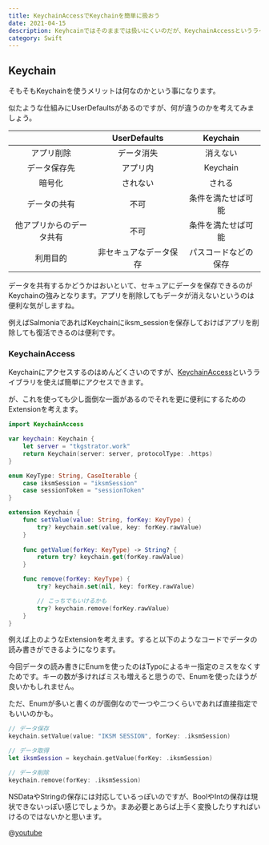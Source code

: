 ```yaml
---
title: KeychainAccessでKeychainを簡単に扱おう
date: 2021-04-15
description: Keyhcainではそのままでは扱いにくいのだが、KeychainAccessというライブラリを使えば手軽に扱えます
category: Swift
---
```


## Keychain

そもそもKeychainを使うメリットは何なのかという事になります。

似たような仕組みにUserDefaultsがあるのですが、何が違うのかを考えてみましょう。

|                          | UserDefaults           | Keychain             | 
| :----------------------: | :--------------------: | :------------------: | 
| アプリ削除               | データ消失             | 消えない             | 
| データ保存先             | アプリ内               | Keychain             | 
| 暗号化                   | されない               | される               | 
| データの共有             | 不可                   | 条件を満たせば可能   | 
| 他アプリからのデータ共有 | 不可                   | 条件を満たせば可能   | 
| 利用目的                 | 非セキュアなデータ保存 | パスコードなどの保存 | 

データを共有するかどうかはおいといて、セキュアにデータを保存できるのがKeychainの強みとなります。アプリを削除してもデータが消えないというのは便利な気がしますね。

例えばSalmoniaであればKeychainにiksm_sessionを保存しておけばアプリを削除しても復活できるのは便利です。

### KeychainAccess

Keychainにアクセスするのはめんどくさいのですが、[KeychainAccess](https://github.com/kishikawakatsumi/KeychainAccess)というライブラリを使えば簡単にアクセスできます。

が、これを使っても少し面倒な一面があるのでそれを更に便利にするためのExtensionを考えます。

```swift
import KeychainAccess

var keychain: Keychain {
    let server = "tkgstrator.work"
    return Keychain(server: server, protocolType: .https)
}

enum KeyType: String, CaseIterable {
    case iksmSession = "iksmSession"
    case sessionToken = "sessionToken"
}

extension Keychain {
    func setValue(value: String, forKey: KeyType) {
        try? keychain.set(value, key: forKey.rawValue)
    }
    
    func getValue(forKey: KeyType) -> String? {
        return try? keychain.get(forKey.rawValue)
    }

    func remove(forKey: KeyType) {
        try? keychain.set(nil, key: forKey.rawValue)

        // こっちでもいけるかも
        try? keychain.remove(forKey.rawValue)
    }
}
```

例えば上のようなExtensionを考えます。すると以下のようなコードでデータの読み書きができるようになります。

今回データの読み書きにEnumを使ったのはTypoによるキー指定のミスをなくすためです。キーの数が多ければミスも増えると思うので、Enumを使ったほうが良いかもしれません。

ただ、Enumが多いと書くのが面倒なので一つや二つくらいであれば直接指定でもいいのかも。

```swift
// データ保存
keychain.setValue(value: "IKSM SESSION", forKey: .iksmSession)

// データ取得
let iksmSession = keychain.getValue(forKey: .iksmSession)

// データ削除
keychain.remove(forKey: .iksmSession)
```

NSDataやStringの保存には対応しているっぽいのですが、BoolやIntの保存は現状できないっぽい感じでしょうか。まあ必要とあらば上手く変換したりすればいけるのではないかと思います。

@[youtube](https://www.youtube.com/watch?v=9fQr8ykquCA)

